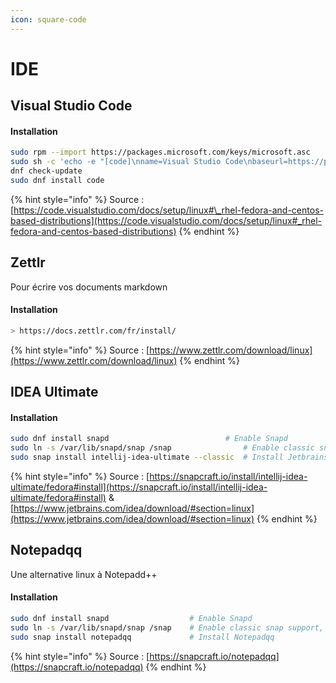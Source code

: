 ```yaml
---
icon: square-code
---
```


# IDE

## Visual Studio Code

#### Installation

```bash
sudo rpm --import https://packages.microsoft.com/keys/microsoft.asc
sudo sh -c 'echo -e "[code]\nname=Visual Studio Code\nbaseurl=https://packages.microsoft.com/yumrepos/vscode\nenabled=1\ngpgcheck=1\ngpgkey=https://packages.microsoft.com/keys/microsoft.asc" > /etc/yum.repos.d/vscode.repo'
dnf check-update
sudo dnf install code
```

{% hint style="info" %}
Source : [https://code.visualstudio.com/docs/setup/linux#\_rhel-fedora-and-centos-based-distributions](https://code.visualstudio.com/docs/setup/linux#_rhel-fedora-and-centos-based-distributions)
{% endhint %}

## Zettlr

Pour écrire vos documents markdown

#### Installation

```bash
> https://docs.zettlr.com/fr/install/
```

{% hint style="info" %}
Source : [https://www.zettlr.com/download/linux](https://www.zettlr.com/download/linux)
{% endhint %}

## IDEA Ultimate

#### Installation

```bash
sudo dnf install snapd		                    # Enable Snapd
sudo ln -s /var/lib/snapd/snap /snap                # Enable classic snap support, enter the following to create a symbolic link
sudo snap install intellij-idea-ultimate --classic  # Install Jetbrains IDEA Ultimate
```

{% hint style="info" %}
Source : [https://snapcraft.io/install/intellij-idea-ultimate/fedora#install](https://snapcraft.io/install/intellij-idea-ultimate/fedora#install) & [https://www.jetbrains.com/idea/download/#section=linux](https://www.jetbrains.com/idea/download/#section=linux)
{% endhint %}

## Notepadqq

Une alternative linux à Notepadd++

#### Installation

```bash
sudo dnf install snapd	                # Enable Snapd
sudo ln -s /var/lib/snapd/snap /snap    # Enable classic snap support, enter the following to create a symbolic link
sudo snap install notepadqq             # Install Notepadqq
```

{% hint style="info" %}
Source : [https://snapcraft.io/notepadqq](https://snapcraft.io/notepadqq)
{% endhint %}
